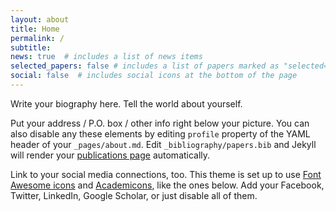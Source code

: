 ```yaml
---
layout: about
title: Home
permalink: /
subtitle:
news: true  # includes a list of news items
selected_papers: false # includes a list of papers marked as "selected={true}"
social: false  # includes social icons at the bottom of the page
---
```




		

Write your biography here. Tell the world about yourself.

Put your address / P.O. box / other info right below your picture. You can also disable any these elements by editing `profile` property of the YAML header of your `_pages/about.md`. Edit `_bibliography/papers.bib` and Jekyll will render your [publications page](/al-folio/publications/) automatically.

Link to your social media connections, too. This theme is set up to use [Font Awesome icons](http://fortawesome.github.io/Font-Awesome/) and [Academicons](https://jpswalsh.github.io/academicons/), like the ones below. Add your Facebook, Twitter, LinkedIn, Google Scholar, or just disable all of them.

